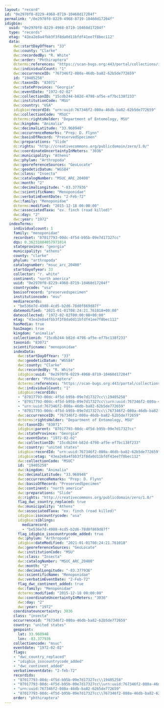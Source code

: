 ```yaml
---
layout: "record"
id: "0e2970f0-8229-4968-8719-10460d17204f"
permalink: "/0e2970f0-8229-4968-8719-10460d17204f"
idigbio:
  uuid: "0e2970f0-8229-4968-8719-10460d17204f"
  type: "records"
  etag: "43ea2e8a4fbb3f3f8da0d11bfdf41ee7f8bec112"
  data:
    dwc:startDayOfYear: "33"
    dwc:county: "Clarke"
    dwc:recordedBy: "R. White"
    dwc:order: "Phthiraptera"
    dcterms:references: "https://scan-bugs.org:443/portal/collections/individual/index.php?occid=19405258"
    dwc:individualCount: "1"
    dwc:occurrenceID: "767346f2-080a-46db-ba82-62b5de772659"
    id: "19405258"
    dwc:taxonID: "83071"
    dwc:stateProvince: "Georgia"
    dwc:eventDate: "1972-02-02"
    dwc:collectionID: "15cdb244-b82d-4798-af5e-ef7bc138f233"
    dwc:institutionCode: "MSU"
    dwc:country: "USA"
    idigbio:recordId: "urn:uuid:767346f2-080a-46db-ba82-62b5de772659"
    dwc:collectionCode: "MSUC"
    dcterms:rightsHolder: "Department of Entomology, MSU"
    dwc:kingdom: "Animalia"
    dwc:decimalLatitude: "33.960948"
    dwc:occurrenceRemarks: "Prep: D. Flynn"
    dwc:basisOfRecord: "PreservedSpecimen"
    dwc:preparations: "Slide"
    dc:rights: "http://creativecommons.org/publicdomain/zero/1.0/"
    dwc:coordinateUncertaintyInMeters: "3036"
    dwc:municipality: "Athens"
    dwc:phylum: "Arthropoda"
    dwc:georeferenceSources: "GeoLocate"
    dwc:geodeticDatum: "WGS84"
    dwc:class: "Insecta"
    dwc:catalogNumber: "MSUC_ARC_20400"
    dwc:month: "2"
    dwc:decimalLongitude: "-83.377936"
    dwc:scientificName: "Menoponidae"
    dwc:verbatimEventDate: "2-Feb-72"
    dwc:family: "Menoponidae"
    dcterms:modified: "2015-12-18 00:00:00"
    dwc:associatedTaxa: "ex. finch (road killed)"
    dwc:day: "2"
    dwc:year: "1972"
  indexTerms:
    individualcount: 1
    family: "menoponidae"
    recordset: "87017793-00dc-4f5d-b95b-09e7d17327cc"
    dqs: 0.36231884057971014
    stateprovince: "georgia"
    municipality: "athens"
    county: "clarke"
    phylum: "arthropoda"
    catalognumber: "msuc_arc_20400"
    startdayofyear: 33
    collector: "r. white"
    continent: "north america"
    uuid: "0e2970f0-8229-4968-8719-10460d17204f"
    countrycode: "usa"
    basisofrecord: "preservedspecimen"
    institutioncode: "msu"
    mediarecords:
    - "be536e7d-4988-4cd5-b2d6-78d0f869d87f"
    datemodified: "2021-01-01T08:24:21.761018+00:00"
    datecollected: "1972-02-02T00:00:00+00:00"
    etag: "43ea2e8a4fbb3f3f8da0d11bfdf41ee7f8bec112"
    hasMedia: true
    hasImage: true
    kingdom: "animalia"
    collectionid: "15cdb244-b82d-4798-af5e-ef7bc138f233"
    taxonid: "83071"
    scientificname: "menoponidae"
    indexData:
      dwc:startDayOfYear: "33"
      dwc:geodeticDatum: "WGS84"
      dwc:county: "Clarke"
      dwc:recordedBy: "R. White"
      idigbio:uuid: "0e2970f0-8229-4968-8719-10460d17204f"
      dwc:order: "Phthiraptera"
      dcterms:references: "https://scan-bugs.org:443/portal/collections/individual/index.php?occid=19405258"
      dwc:individualCount: "1"
      idigbio:recordIds:
      - "87017793-00dc-4f5d-b95b-09e7d17327cc\\19405258"
      - "87017793-00dc-4f5d-b95b-09e7d17327cc\\urn:uuid:767346f2-080a-46db-ba82-62b5de772659"
      - "urn:uuid:767346f2-080a-46db-ba82-62b5de772659"
      - "87017793-00dc-4f5d-b95b-09e7d17327cc\\767346f2-080a-46db-ba82-62b5de772659"
      dwc:occurrenceID: "767346f2-080a-46db-ba82-62b5de772659"
      dcterms:rightsHolder: "Department of Entomology, MSU"
      dwc:taxonID: "83071"
      idigbio:parent: "87017793-00dc-4f5d-b95b-09e7d17327cc"
      dwc:stateProvince: "Georgia"
      dwc:eventDate: "1972-02-02"
      dwc:collectionID: "15cdb244-b82d-4798-af5e-ef7bc138f233"
      dwc:country: "united states"
      idigbio:recordId: "urn:uuid:767346f2-080a-46db-ba82-62b5de772659"
      idigbio:etag: "43ea2e8a4fbb3f3f8da0d11bfdf41ee7f8bec112"
      dwc:collectionCode: "MSUC"
      id: "19405258"
      dwc:kingdom: "Animalia"
      dwc:decimalLatitude: "33.960948"
      dwc:occurrenceRemarks: "Prep: D. Flynn"
      dwc:basisOfRecord: "PreservedSpecimen"
      dwc:continent: "north america"
      dwc:preparations: "Slide"
      dc:rights: "http://creativecommons.org/publicdomain/zero/1.0/"
      flag_dwc_country_replaced: true
      dwc:municipality: "Athens"
      dwc:associatedTaxa: "ex. finch (road killed)"
      idigbio:isocountrycode: "usa"
      idigbio:siblings:
        mediarecord:
        - "be536e7d-4988-4cd5-b2d6-78d0f869d87f"
      flag_idigbio_isocountrycode_added: true
      dwc:phylum: "Arthropoda"
      idigbio:dateModified: "2021-01-01T08:24:21.761018"
      dwc:georeferenceSources: "GeoLocate"
      dwc:institutionCode: "MSU"
      dwc:class: "Insecta"
      dwc:catalogNumber: "MSUC_ARC_20400"
      dwc:month: "2"
      dwc:decimalLongitude: "-83.377936"
      dwc:scientificName: "Menoponidae"
      dwc:verbatimEventDate: "2-Feb-72"
      flag_dwc_continent_added: true
      dwc:family: "Menoponidae"
      dcterms:modified: "2015-12-18 00:00:00"
      dwc:coordinateUncertaintyInMeters: "3036"
      dwc:day: "2"
      dwc:year: "1972"
    coordinateuncertainty: 3036
    class: "insecta"
    occurrenceid: "767346f2-080a-46db-ba82-62b5de772659"
    country: "united states"
    geopoint:
      lat: 33.960948
      lon: -83.377936
    collectioncode: "msuc"
    eventdate: "1972-02-02"
    flags:
    - "dwc_country_replaced"
    - "idigbio_isocountrycode_added"
    - "dwc_continent_added"
    verbatimeventdate: "2-feb-72"
    recordids:
    - "87017793-00dc-4f5d-b95b-09e7d17327cc\\19405258"
    - "87017793-00dc-4f5d-b95b-09e7d17327cc\\urn:uuid:767346f2-080a-46db-ba82-62b5de772659"
    - "urn:uuid:767346f2-080a-46db-ba82-62b5de772659"
    - "87017793-00dc-4f5d-b95b-09e7d17327cc\\767346f2-080a-46db-ba82-62b5de772659"
    order: "phthiraptera"
---
```

